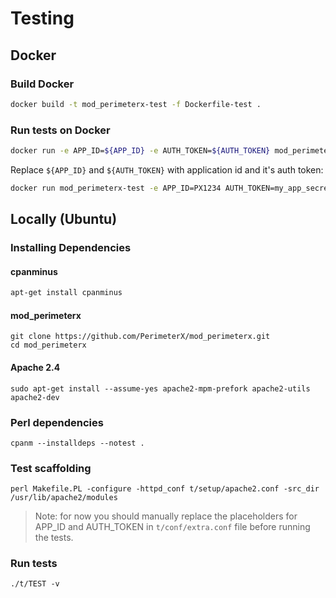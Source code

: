 # Testing

## Docker

### Build Docker
```bash
docker build -t mod_perimeterx-test -f Dockerfile-test .
```
### Run tests on Docker

```bash
docker run -e APP_ID=${APP_ID} -e AUTH_TOKEN=${AUTH_TOKEN} mod_perimeterx-test
```

Replace `${APP_ID}` and `${AUTH_TOKEN}` with application id and it's auth token:

```bash
docker run mod_perimeterx-test -e APP_ID=PX1234 AUTH_TOKEN=my_app_secret
```

## Locally (Ubuntu) 

### Installing Dependencies

#### cpanminus

```bash
apt-get install cpanminus
```

#### mod_perimeterx

    git clone https://github.com/PerimeterX/mod_perimeterx.git
    cd mod_perimeterx

#### Apache 2.4

    sudo apt-get install --assume-yes apache2-mpm-prefork apache2-utils apache2-dev

### Perl dependencies

    cpanm --installdeps --notest .

### Test scaffolding

    perl Makefile.PL -configure -httpd_conf t/setup/apache2.conf -src_dir /usr/lib/apache2/modules
    
> Note: for now you should manually replace the placeholders for APP\_ID and AUTH\_TOKEN in `t/conf/extra.conf` file before running the tests.

### Run tests

    ./t/TEST -v
